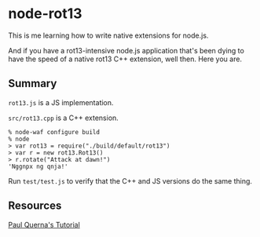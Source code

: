 node-rot13
==========

This is me learning how to write native extensions for node.js.

And if you have a rot13-intensive node.js application that's been dying to have
the speed of a native rot13 C++ extension, well then.  Here you are.

Summary
-------

`rot13.js` is a JS implementation.

`src/rot13.cpp` is a C++ extension.

    % node-waf configure build
    % node
    > var rot13 = require("./build/default/rot13")
    > var r = new rot13.Rot13()
    > r.rotate("Attack at dawn!")
    'Nggnpx ng qnja!'

Run `test/test.js` to verify that the C++ and JS versions do the same thing.

Resources
---------

[Paul Querna's Tutorial](https://www.cloudkick.com/blog/2010/aug/23/writing-nodejs-native-extensions/)

